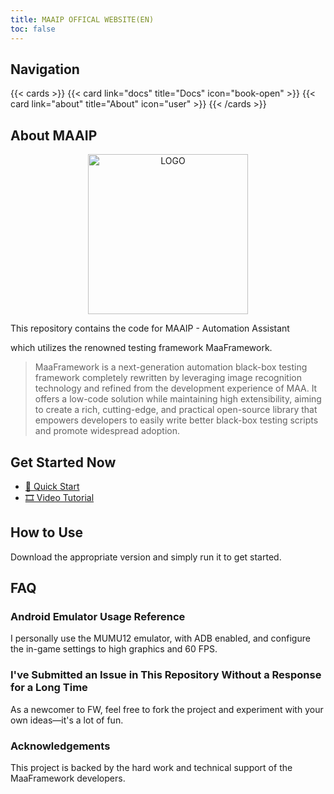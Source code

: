 ```yaml
---
title: MAAIP OFFICAL WEBSITE(EN)
toc: false
---
```


## Navigation

{{< cards >}}
  {{< card link="docs" title="Docs" icon="book-open" >}}
  {{< card link="about" title="About" icon="user" >}}
{{< /cards >}}

## About MAAIP

<!-- markdownlint-disable MD033 MD041 -->
<p align="center">
  <img alt="LOGO" src="https://img2.arxlib.cc/logo.jpg" width="256" height="256" />
</p>

<div align="center">

</div>

This repository contains the code for MAAIP - Automation Assistant

which utilizes the renowned testing framework MaaFramework.


> MaaFramework is a next-generation automation black-box testing framework completely rewritten by leveraging image recognition technology and refined from the development experience of MAA. It offers a low-code solution while maintaining high extensibility, aiming to create a rich, cutting-edge, and practical open-source library that empowers developers to easily write better black-box testing scripts and promote widespread adoption.

## Get Started Now

- [📄 Quick Start](https://github.com/MaaXYZ/MaaFramework/blob/main/docs/zh_cn/1.1-%E5%BF%AB%E9%80%9F%E5%BC%80%E5%A7%8B.md)
- [🎞️ Video Tutorial](https://www.bilibili.com/video/BV1yr421E7MW)

## How to Use

Download the appropriate version and simply run it to get started.

## FAQ

### Android Emulator Usage Reference

I personally use the MUMU12 emulator, with ADB enabled, and configure the in-game settings to high graphics and 60 FPS.


### I've Submitted an Issue in This Repository Without a Response for a Long Time

As a newcomer to FW, feel free to fork the project and experiment with your own ideas—it's a lot of fun.

### Acknowledgements
This project is backed by the hard work and technical support of the MaaFramework developers.
